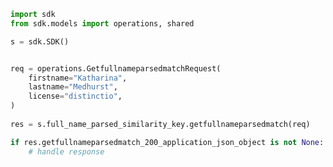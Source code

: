 <!-- Start SDK Example Usage -->
```python
import sdk
from sdk.models import operations, shared

s = sdk.SDK()


req = operations.GetfullnameparsedmatchRequest(
    firstname="Katharina",
    lastname="Medhurst",
    license="distinctio",
)
    
res = s.full_name_parsed_similarity_key.getfullnameparsedmatch(req)

if res.getfullnameparsedmatch_200_application_json_object is not None:
    # handle response
```
<!-- End SDK Example Usage -->